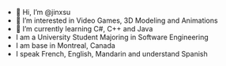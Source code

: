 - 👋 Hi, I’m @jinxsu
- 👀 I’m interested in Video Games, 3D Modeling and Animations
- 🌱 I’m currently learning C#, C++ and Java
- I am a University Student Majoring in Software Engineering
- I am base in Montreal, Canada
- I speak French, English, Mandarin and understand Spanish

<!---
jinxsu/jinxsu is a ✨ special ✨ repository because its `README.md` (this file) appears on your GitHub profile.
You can click the Preview link to take a look at your changes.
--->
